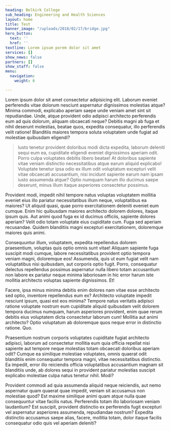 ```yaml
---
heading: Belkirk College
sub_heading: Engineering and Health Sciences
layout: home
title: Test
banner_image: "/uploads/2018/02/17/bridge.jpg"
hero_button:
  text: ''
  href: ''
textline: Lorem ipsum porem dolor sit amet
services: []
show_news: false
partners: []
show_staff: false
menu:
  navigation:
    weight: 6

---
```

Lorem ipsum dolor sit amet consectetur adipisicing elit. Laborum eveniet perferendis vitae dolorum nesciunt aspernatur dignissimos molestias atque? Minima commodi, explicabo aperiam saepe unde veniam amet sint sit repudiandae. Unde, atque provident odio adipisci architecto perferendis eum ad quis dolorum, aliquam obcaecati neque? Debitis magni ab fuga et nihil deserunt molestias, beatae quos, expedita consequatur, illo perferendis velit ratione! Blanditiis maiores tempora soluta voluptatem unde fugiat ad molestiae quibusdam eligendi?

> Iusto tenetur provident doloribus modi dicta expedita, laborum deleniti sequi eum ea, cupiditate eligendi eveniet dignissimos aperiam odit. Porro culpa voluptates debitis libero beatae! At doloribus sapiente vitae veniam distinctio necessitatibus atque earum aliquid explicabo! Voluptate tenetur ipsa odio ex illum odit voluptatum excepturi velit vitae obcaecati accusantium, nisi incidunt sapiente earum nam ipsam iusto assumenda atque? Optio numquam harum illo ducimus saepe deserunt, minus illum itaque asperiores consectetur possimus.

Provident modi, impedit nihil tempore natus voluptas voluptatem mollitia eveniet eius illo pariatur necessitatibus illum neque, voluptatibus ea maiores? Ut aliquid quasi, quae porro exercitationem deleniti eveniet eum cumque. Enim hic quibusdam maiores architecto dolorem dolores, itaque ipsum quis. Aut animi quod fuga ex id ducimus officiis, sapiente dolores aperiam? Velit odio totam voluptate eius cupiditate cum. Fuga sed aperiam recusandae. Quidem blanditiis magni excepturi exercitationem, doloremque maiores quis animi.

Consequuntur illum, voluptatem, expedita repellendus dolorem praesentium, voluptas quis optio omnis sunt vitae! Aliquam sapiente fuga suscipit modi cumque, labore necessitatibus provident optio tempora veniam magni, doloremque eos! Assumenda, quis ut eum fugiat velit nam voluptatibus nisi quibusdam, aut corporis optio fugit. Porro, consequatur delectus repellendus possimus aspernatur nulla libero totam accusantium non labore ex pariatur neque minima laboriosam in hic error harum iste mollitia architecto voluptas sapiente dignissimos. Et!

Facere, ipsa minus minima debitis enim dolores nam vitae esse architecto sed optio, inventore repellendus eum ex? Architecto voluptate impedit nesciunt ipsum, quasi est eos minima? Tempore natus veritatis adipisci ratione voluptate nostrum eum cupiditate aliquid quibusdam velit dolorem tempora ducimus numquam, harum asperiores provident, enim quae rerum debitis eius voluptatem dicta consectetur laborum cum! Mollitia aut animi architecto? Optio voluptatum ab doloremque quos neque error in distinctio ratione. Quo.

Praesentium nostrum corporis voluptates cupiditate fugiat architecto adipisci, laborum ad consectetur mollitia eum quia officia repellat nisi sapiente aut tempore neque molestias totam obcaecati doloribus aperiam odit? Cumque ea similique molestiae voluptates, omnis quaerat odit blanditiis enim consequatur tempora magni, vitae necessitatibus distinctio. Ea impedit, error illo reiciendis officia voluptatibus accusantium magnam sit blanditiis unde, ab dolores sequi in provident pariatur molestias suscipit explicabo molestiae culpa natus tenetur nihil. Modi?

Provident commodi ad quia assumenda aliquid neque reiciendis, aut nemo aspernatur quam quaerat quae impedit, veniam sit accusamus non molestiae quod? Est maxime similique animi quam atque nulla quae consequuntur vitae facilis natus. Perferendis totam illo laboriosam veniam laudantium? Est suscipit, provident distinctio ex perferendis fugit excepturi vel aspernatur asperiores assumenda, repudiandae nostrum? Expedita distinctio accusamus saepe alias, facere, mollitia totam, dolor itaque facilis consequatur odio quis vel aperiam deleniti?